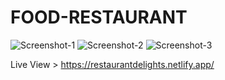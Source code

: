 # FOOD-RESTAURANT
![Screenshot-1](https://github.com/user-attachments/assets/df931144-8869-45ac-8aed-a5c2ed0ae33b)
![Screenshot-2](https://github.com/user-attachments/assets/82597d80-44a2-4994-a056-a6b9d2de236f)
![Screenshot-3](https://github.com/user-attachments/assets/6fb705b1-e90a-4636-9c9c-09ce096b744a)

Live View > https://restaurantdelights.netlify.app/
